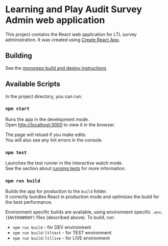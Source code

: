 # Learning and Play Audit Survey Admin web application

This project contains the React web application for LTL survey administration.
It was created using [Create React App](https://facebook.github.io/create-react-app/docs/getting-started).

## Building

See the [monorepo build and deploy instructions](../README.md)

## Available Scripts

In the project directory, you can run:

### `npm start`

Runs the app in the development mode.<br />
Open [http://localhost:3000](http://localhost:3000) to view it in the browser.

The page will reload if you make edits.<br />
You will also see any lint errors in the console.

### `npm test`

Launches the test runner in the interactive watch mode.<br />
See the section about [running tests](https://facebook.github.io/create-react-app/docs/running-tests) for more information.

### `npm run build`

Builds the app for production to the `build` folder.<br />
It correctly bundles React in production mode and optimizes the build for the best performance.

Environment specific builds are available, using environment specific `.env.[ENVIRONMENT]` files (described above). To build, run:

- `npm run build` - for DEV environment
- `npm run build:ltltest` - for TEST environment
- `npm run build:ltllive` - for LIVE environment
